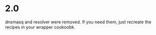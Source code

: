 # 2.0

dnsmasq and resolver were removed. If you need them, just recreate the recipes in your wrapper cookoobk.